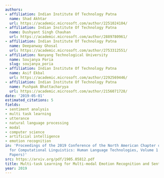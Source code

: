 ```yaml
---
authors:
- affiliation: Indian Institute Of Technology Patna
  name: Shad Akhtar
  url: https://academic.microsoft.com/author/2251024104/
- affiliation: Indian Institute Of Technology Patna
  name: Dushyant Singh Chauhan
  url: https://academic.microsoft.com/author/2889780961/
- affiliation: Indian Institute Of Technology Patna
  name: Deepanway Ghosal
  url: https://academic.microsoft.com/author/2753312551/
- affiliation: Nanyang Technological University
  name: Soujanya Poria
  slug: soujanya_poria
- affiliation: Indian Institute Of Technology Patna
  name: Asif Ekbal
  url: https://academic.microsoft.com/author/2292569446/
- affiliation: Indian Institute Of Technology Patna
  name: Pushpak Bhattacharyya
  url: https://academic.microsoft.com/author/2156071728/
date: '2019-05-01'
estimated_citations: 5
fields:
- sentiment analysis
- multi task learning
- utterance
- natural language processing
- modal
- computer science
- artificial intelligence
- emotion recognition
in: 'Proceedings of the 2019 Conference of the North American Chapter of the Association
  for Computational Linguistics: Human Language Technologies, Volume 1 (Long and Short
  Papers)'
src: https://arxiv.org/pdf/1905.05812.pdf
title: Multi-task Learning for Multi-modal Emotion Recognition and Sentiment Analysis
year: 2019
---
```

